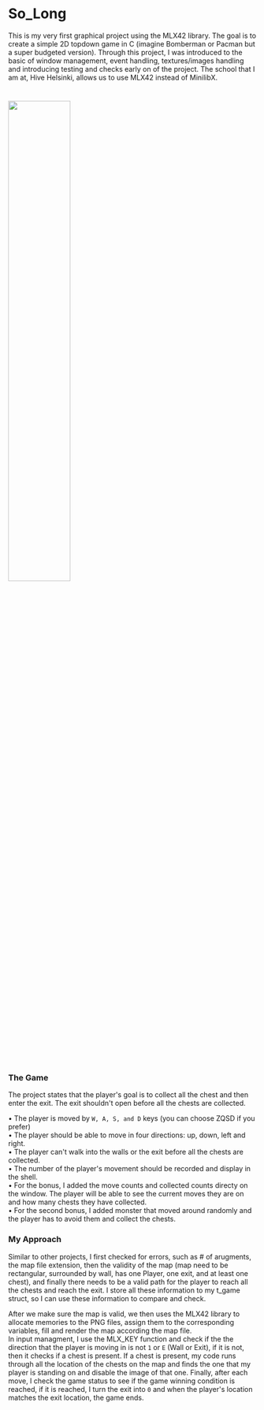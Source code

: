 <div>
<h1>So_Long</h1>
</div>
  This is my very first graphical project using the MLX42 library. The goal is to create a simple 2D topdown game in C (imagine Bomberman or Pacman but a super budgeted version).
Through this project, I was introduced to the basic of window management, event handling, textures/images handling and introducing testing and checks early on of the project.
The school that I am at, Hive Helsinki, allows us to use MLX42 instead of MinilibX. 
<h1></h1>
<div align="left">
  <img src="https://i.imgur.com/7ozSaG4.png" style="width: 50%">
</div>

<h3>The Game</h3>

The project states that the player's goal is to collect all the chest and then enter the exit. The exit shouldn't open before all the chests are collected. 

• The player is moved by `W, A, S, and D` keys (you can choose ZQSD if you prefer) \
• The player should be able to move in four directions: up, down, left and right. \
• The player can't walk into the walls or the exit before all the chests are collected. \
• The number of the player's movement should be recorded and display in the shell. \
• For the bonus, I added the move counts and collected counts directy on the window. The player will be able to see the current moves they are on and how many chests they have collected. \
• For the second bonus, I added monster that moved around randomly and the player has to avoid them and collect the chests. 

<h3>My Approach</h3>

Similar to other projects, I first checked for errors, such as # of arugments, the map file extension, then the validity of the map (map need to be rectangular, surrounded by wall, has one Player, one exit, and at least one chest), and finally there needs to be a valid path for the player to reach all the chests and reach the exit. I store all these information to my t_game struct, so I can use these information to compare and check. 

After we make sure the map is valid, we then uses the MLX42 library to allocate memories to the PNG files, assign them to the corresponding variables, fill and render the map according the map file. \
In input managment, I use the MLX_KEY function and check if the the direction that the player is moving in is not `1` or `E` (Wall or Exit), if it is not, then it checks if a chest is present. If a chest is present, my code runs through all the location of the chests on the map and finds the one that my player is standing on and disable the image of that one. Finally, after each move, I check the game status to see if the game winning condition is reached, if it is reached, I turn the exit into `0` and when the player's location matches the exit location, the game ends. 
